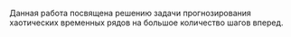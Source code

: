 Данная работа посвящена решению задачи прогнозирования
хаотических временных рядов на большое количество шагов вперед.